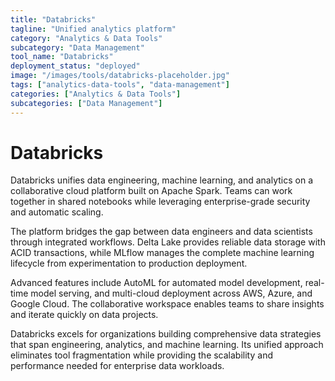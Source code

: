 ```yaml
---
title: "Databricks"
tagline: "Unified analytics platform"
category: "Analytics & Data Tools"
subcategory: "Data Management"
tool_name: "Databricks"
deployment_status: "deployed"
image: "/images/tools/databricks-placeholder.jpg"
tags: ["analytics-data-tools", "data-management"]
categories: ["Analytics & Data Tools"]
subcategories: ["Data Management"]
---
```


# Databricks

Databricks unifies data engineering, machine learning, and analytics on a collaborative cloud platform built on Apache Spark. Teams can work together in shared notebooks while leveraging enterprise-grade security and automatic scaling.

The platform bridges the gap between data engineers and data scientists through integrated workflows. Delta Lake provides reliable data storage with ACID transactions, while MLflow manages the complete machine learning lifecycle from experimentation to production deployment.

Advanced features include AutoML for automated model development, real-time model serving, and multi-cloud deployment across AWS, Azure, and Google Cloud. The collaborative workspace enables teams to share insights and iterate quickly on data projects.

Databricks excels for organizations building comprehensive data strategies that span engineering, analytics, and machine learning. Its unified approach eliminates tool fragmentation while providing the scalability and performance needed for enterprise data workloads.